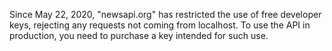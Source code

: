 Since May 22, 2020, "newsapi.org" has restricted the use of free developer keys, rejecting any requests not coming from localhost. To use the API in production, you need to purchase a key intended for such use.
